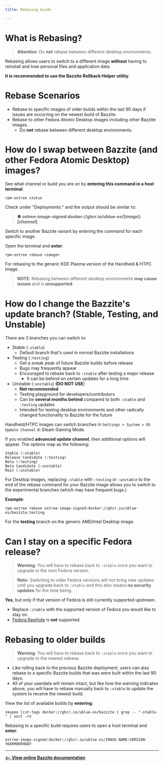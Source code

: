 ```yaml
---
title: Rebasing Guide

---
```


# What is Rebasing?

>**Attention**: Do **not** rebase between different desktop environments.

Rebasing allows users to switch to a different image **without** having to reinstall and lose personal files and application data. 

**It is recommended to use the Bazzite Rollback Helper utility**.

# Rebase Scenarios
- Rebase to specific images of older builds within the last 90 days if issues are occurring on the newest build of Bazzite.  
- Rebase to other Fedora Atomic Desktop images including other Bazzite images.
  - Do **not** rebase between different desktop environments.

# How do I swap between Bazzite (and other Fedora Atomic Desktop) images?

See what channel or build you are on by **entering this command in a host terminal**:
```
rpm-ostree status
```
Check under "Deployments:" and the output should be similar to:

> **● ostree-image-signed:docker://ghcr.io/ublue-os/[*image*]:[*channel*]**

Switch to another Bazzite variant by entering the command for each specific image.

Open the terminal and **enter**:
```
rpm-ostree rebase <image>
```

For rebasing to the generic KDE Plasma version of the Handheld & HTPC image.

>**NOTE**: Rebasing between different desktop environments **may cause issues** and is **unsupported**.
    
# How do I change the Bazzite's update branch? (Stable, Testing, and Unstable)

There are 3 branches you can switch to:

- Stable (`:stable`)
  - Default branch that's used in normal Bazzite installations
- Testing (`:testing`)
  - Get a sneak peak of future Bazzite builds before release
  - Bugs may frequently appear
  - Encouraged to rebase back to `:stable` after testing a major release
    -  It can be behind on certain updates for a long time
- Unstable (`:unstable`) **(DO NOT USE**)
  - **Not recommended**
  - Testing playground for developers/contributors
  - Can be **several months behind** compared to both `:stable` and `:testing` updates
  - Intended for testing desktop environments and other radically changed functionality to Bazzite for the future

Handheld/HTPC images can switch branches in `Settings > System > OS Update Channel` in Steam Gaming Mode.

If you enabled **advanced update channel**, then additional options will appear. The options map as the following:

```
Stable (:stable) 
Release Candidate (:testing)
Beta (:testing)
Beta Candidate (:unstable)
Main (:unstable)
```

For Desktop images, replacing `:stable` with `:testing` or `:unstable` to the end of the rebase command for your Bazzite image allows you to switch to the experimental branches (which may have frequent bugs.)

**Example**: 
```command
rpm-ostree rebase ostree-image-signed:docker://ghcr.io/ublue-os/bazzite:testing
``` 
For the **testing** branch on the generic AMD/Intel Desktop image.

# Can I stay on a specific Fedora release?

>**Warning**: You will have to rebase back to `:stable` once you want to upgrade to the next Fedora version.

>**Note:** Switching to older Fedora versions will not bring new updates until you upgrade back to `:stable` and this also means **no security updates** for the time being.

**Yes**, but only if that version of Fedora is still currently supported upstream. 

- Replace `:stable` with the supported version of Fedora you would like to stay on.
- [Fedora Rawhide](https://docs.fedoraproject.org/en-US/releases/rawhide/) is **not** supported.

# Rebasing to older builds

>**Warning**: You will have to rebase back to `:stable` once you want to upgrade to the newest release. 

- Like rolling back to the previous Bazzite deployment, users can also rebase to a specific Bazzite builds that was were built within the last 90 days.
- All of your userdata will remain intact, but like how the warning indicates above, you will have to rebase manually back to `:stable` to update the system to receive the newest build.

View the list of available builds by **entering**:

```
skopeo list-tags docker://ghcr.io/ublue-os/bazzite | grep -- "-stable-" | sort -rV
```

Rebasing to a specific build requires users to open a host terminal and **enter**: 

```
ostree-image-signed:docker://ghcr.io/ublue-os/IMAGE-NAME:VERSION-YEARMONTHDAY
```

<hr>

[**<-- View online Bazzite documentation**](https://universal-blue.discourse.group/docs?topic=2646)